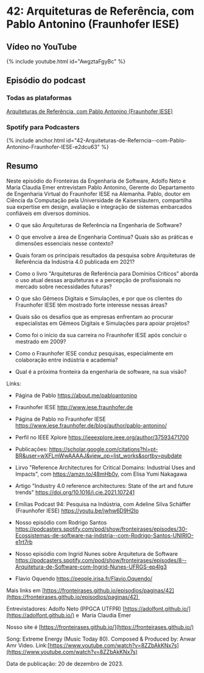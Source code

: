 # 42: Arquiteturas de Referência, com Pablo Antonino (Fraunhofer IESE)

## Vídeo no YouTube

{% include youtube.html id="AwgztaFgyBc" %}

## Episódio do podcast

### Todas as plataformas

[Arquiteturas de Referência, com Pablo Antonino (Fraunhofer IESE)](https://podcasters.spotify.com/pod/show/fronteirases/episodes/42-Arquiteturas-de-Referncia--com-Pablo-Antonino-Fraunhofer-IESE-e2dcu63)

<!-- DEPOIS

### Spotify

{% include spotify.html id="2DsjZn1uRBqD9Y8hgD7SQo" %} 

-->

### Spotify para Podcasters

{% include anchor.html id="42-Arquiteturas-de-Referncia--com-Pablo-Antonino-Fraunhofer-IESE-e2dcu63" %}

## Resumo


Neste episódio do Fronteiras da Engenharia de Software, Adolfo Neto e Maria Claudia Emer entrevistam Pablo Antonino, Gerente do Departamento de Engenharia Virtual do Fraunhofer IESE na Alemanha. Pablo, doutor em Ciência da Computação pela Universidade de Kaiserslautern, compartilha sua expertise em design, avaliação e integração de sistemas embarcados confiáveis em diversos domínios.

-   O que são Arquiteturas de Referência na Engenharia de Software?

-   O que envolve a área de Engenharia Contínua? Quais são as práticas e dimensões essenciais nesse contexto?

-   Quais foram os principais resultados da pesquisa sobre Arquiteturas de Referência da Indústria 4.0 publicada em 2021?

-   Como o livro "Arquiteturas de Referência para Domínios Críticos" aborda o uso atual dessas arquiteturas e a percepção de profissionais no mercado sobre necessidades futuras?

-   O que são Gêmeos Digitais e Simulações, e por que os clientes do Fraunhofer IESE têm mostrado forte interesse nessas áreas?

-   Quais são os desafios que as empresas enfrentam ao procurar especialistas em Gêmeos Digitais e Simulações para apoiar projetos?

-   Como foi o início da sua carreira no Fraunhofer IESE após concluir o mestrado em 2009?

-   Como o Fraunhofer IESE conduz pesquisas, especialmente em colaboração entre indústria e academia?

-   Qual é a próxima fronteira da engenharia de software, na sua visão?

Links:

-   Página de Pablo <https://about.me/pabloantonino>  

-   Fraunhofer IESE <http://www.iese.fraunhofer.de> 

-   Página de Pablo no Fraunhofer IESE <https://www.iese.fraunhofer.de/blog/author/pablo-antonino/>  

-   Perfil no IEEE Xplore <https://ieeexplore.ieee.org/author/37593471700>   

-   Publicações: <https://scholar.google.com/citations?hl=pt-BR&user=wXFLmWwAAAAJ&view_op=list_works&sortby=pubdate>  

-   Lirvo "Reference Architectures for Critical Domains: Industrial Uses and Impacts", com <https://amzn.to/48mHb0y>, com Elisa Yumi Nakagawa 

-   Artigo "Industry 4.0 reference architectures: State of the art and future trends" <https://doi.org/10.1016/j.cie.2021.107241>  

-   Emílias Podcast 94: Pesquisa na Indústria, com Adeline Silva Schäffer (Fraunhofer IESE) <https://youtu.be/jwhw6D9H2Io>   

-   Nosso episódio com Rodrigo Santos <https://podcasters.spotify.com/pod/show/fronteirases/episodes/30-Ecossistemas-de-software-na-indstria--com-Rodrigo-Santos-UNIRIO-e1rt7rb>

- Nosso episódio com Ingrid Nunes sobre Arquitetura de Software <https://podcasters.spotify.com/pod/show/fronteirases/episodes/8--Arquitetura-de-Software-com-Ingrid-Nunes-UFRGS-ep4lg3>


-   Flavio Oquendo <https://people.irisa.fr/Flavio.Oquendo/>

Mais links em [https://fronteirases.github.io/episodios/paginas/42](https://fronteirases.github.io/episodios/paginas/42) 

Entrevistadores: Adolfo Neto (PPGCA UTFPR) ⁠⁠[⁠https://adolfont.github.io/⁠](https://adolfont.github.io/) e  Maria Claudia Emer

Nosso site é [https://fronteirases.github.io/⁠⁠⁠⁠⁠](https://fronteirases.github.io/)

Song: Extreme Energy (Music Today 80). Composed & Produced by: Anwar Amr Video. Link:[⁠⁠⁠https://www.youtube.com/watch?v=8ZZbAkKNx7s⁠⁠](https://www.youtube.com/watch?v=8ZZbAkKNx7s)


Data de publicação: 20 de dezembro de 2023.



